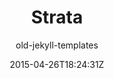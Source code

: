 ---
title: "Strata"
github: https://github.com/CloudCannon/Strata-Jekyll-Theme
demo: http://html5up.net/strata
author: old-jekyll-templates

ssg:
  - Jekyll
cms:
  - No Cms
date: 2015-04-26T18:24:31Z
github_branch: master
stale: true
---